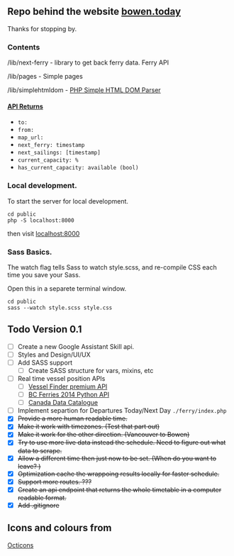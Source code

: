 ## Repo behind the website [bowen.today](http://bowen.today)

Thanks for stopping by.

### Contents

/lib/next-ferry - library to get back ferry data. Ferry API

/lib/pages - Simple pages

/lib/simplehtmldom - [PHP Simple HTML DOM Parser](https://simplehtmldom.sourceforge.io/)

#### [API Returns](http://bowen.today/api/v1)

- `to:`
- `from:`
- `map_url:`
- `next_ferry: timestamp`
- `next_sailings: [timestamp]`
- `current_capacity: %`
- `has_current_capacity: available (bool)`

### Local development.

To start the server for local development.

```
cd public
php -S localhost:8000
```

then visit
[localhost:8000](http://localhost:8000/)

### Sass Basics.

The watch flag tells Sass to watch style.scss, and re-compile CSS each time you save your Sass.

Open this in a separete terminal window.

```
cd public
sass --watch style.scss style.css
```

## Todo Version 0.1

- [ ] Create a new Google Assistant Skill api.
- [ ] Styles and Design/UI/UX
- [ ] Add SASS support
  - [ ] Create SASS structure for vars, mixins, etc
- [ ] Real time vessel position APIs
  - [ ] [Vessel Finder premium API](https://api.vesselfinder.com/docs/)
  - [ ] [BC Ferries 2014 Python API](http://yasyf.github.io/bcferries/)
  - [ ] [Canada Data Catalogue](https://catalogue.data.gov.bc.ca/dataset?tags=route)
- [ ] Implement separtion for Departures Today/Next Day `./ferry/index.php`
- [x] ~~Provide a more human readable time.~~
- [x] ~~Make it work with timezones. (Test that part out)~~
- [x] ~~Make it work for the other direction. (Vancouver to Bowen)~~
- [x] ~~Try to use more live data instead the schedule. Need to figure out what data to scrape.~~
- [x] ~~Allow a different time then just now to be set. (When do you want to leave? )~~
- [x] ~~Optimization cache the wrappoing results locally for faster schedule.~~
- [x] ~~Support more routes. ???~~
- [x] ~~Create an api endpoint that returns the whole timetable in a computer readable format.~~
- [x] ~~Add .gitignore~~

## Icons and colours from

[Octicons](https://primer.style/octicons/)
